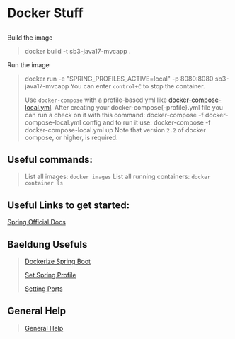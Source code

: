 # Docker Stuff

##

Build the image
> docker build -t sb3-java17-mvcapp .

Run the image
> docker run -e "SPRING_PROFILES_ACTIVE=local" -p 8080:8080 sb3-java17-mvcapp
> You can enter `control+C` to stop the container.
> 
> Use `docker-compose` with a profile-based yml like [docker-compose-local.yml](docker-compose-local.yml).
> After creating your docker-compose{-profile}.yml file you can run a check on it with this command:
> docker-compose -f docker-compose-local.yml config
> and to run it use:
> docker-compose -f docker-compose-local.yml up
> Note that version `2.2` of docker compose, or higher, is required.

## Useful commands:
> List all images: `docker images`
> List all running containers: `docker container ls`

## Useful Links to get started:

[Spring Official Docs](https://spring.io/guides/topicals/spring-boot-docker)

## Baeldung Usefuls
> [Dockerize Spring Boot](https://www.baeldung.com/dockerizing-spring-boot-application)
>
>[Set Spring Profile](https://www.baeldung.com/spring-boot-docker-start-with-profile)
>
>[Setting Ports](https://www.baeldung.com/ops/docker-compose-expose-vs-ports)


## General Help
>[General Help](https://github.com/docker/labs/blob/master/developer-tools/java/chapters/ch03-build-image.adoc)
